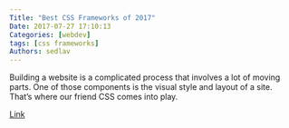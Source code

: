 ```yaml
---
Title: "Best CSS Frameworks of 2017"
Date: 2017-07-27 17:10:13
Categories: [webdev]
tags: [css frameworks]
Authors: sedlav
---
```


 Building a website is a complicated process that involves a lot of moving parts. One of those components is the visual style and layout of a site. That’s where our friend CSS comes into play.

[Link](https://three29.com/best-css-frameworks-2017/)
